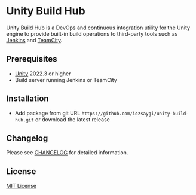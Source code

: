 # Unity Build Hub
Unity Build Hub is a DevOps and continuous integration utility for the Unity engine to provide built-in build operations to third-party tools such as [Jenkins](https://www.jenkins.io/) and [TeamCity](https://www.jetbrains.com/teamcity/).

## Prerequisites
* [Unity](https://unity.com/) 2022.3 or higher
* Build server running Jenkins or TeamCity

## Installation
* Add package from git URL ``https://github.com/iozsaygi/unity-build-hub.git`` or download the latest release

## Changelog
Please see [CHANGELOG](https://github.com/iozsaygi/unity-build-hub/blob/main/CHANGELOG.md) for detailed information.

## License
[MIT License](https://github.com/iozsaygi/unity-build-hub/blob/main/LICENSE)
